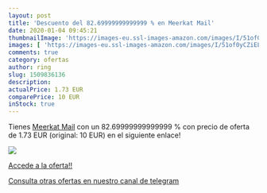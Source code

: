 ```yaml
---
layout: post
title: 'Descuento del 82.69999999999999 % en Meerkat Mail'
date: 2020-01-04 09:45:21
thumbnailImage: 'https://images-eu.ssl-images-amazon.com/images/I/51of0yCZiEL._SL200_.jpg'
images: [ 'https://images-eu.ssl-images-amazon.com/images/I/51of0yCZiEL._SL200_.jpg' ]
comments: true
category: ofertas
author: ring
slug: 1509836136
description:
actualPrice: 1.73 EUR
comparePrice: 10 EUR
inStock: true
---
```


Tienes [Meerkat Mail](https://www.amazon.com/dp/1509836136/?tag=redken08-20) con un 82.69999999999999 % con precio de oferta de 1.73 EUR (original: 10 EUR) en el siguiente enlace!

[![](https://images-eu.ssl-images-amazon.com/images/I/51of0yCZiEL._SL200_.jpg)](https://www.amazon.com/dp/1509836136/?tag=redken08-20)

[Accede a la oferta!!](https://www.amazon.com/dp/1509836136/?tag=redken08-20)

[Consulta otras ofertas en nuestro canal de telegram](https://t.me/s/ofertas25)
